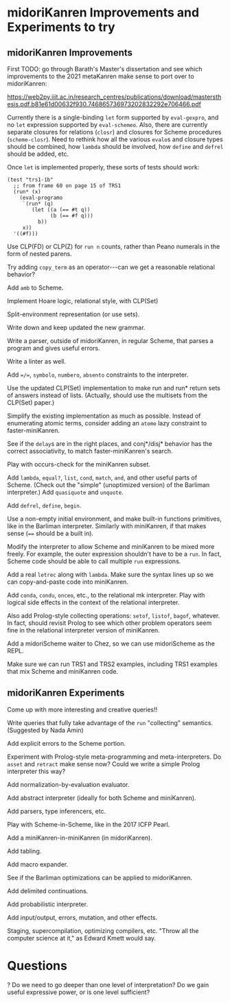 # midoriKanren Improvements and Experiments to try

## midoriKanren Improvements

First TODO: go through Barath's Master's dissertation and see which improvements to the 2021 metaKanren make sense to port over to midoriKanren:

https://web2py.iiit.ac.in/research_centres/publications/download/mastersthesis.pdf.b81e61d00632f930.746865736973202832292e706466.pdf

Currently there is a single-binding `let` form supported by `eval-gexpro`, and no `let` expression supported by `eval-schemeo`.  Also, there are currently separate closures for relations (`closr`) and closures for Scheme procedures (`scheme-closr`).  Need to rethink how all the various `evalo`s and closure types should be combined, how `lambda` should be involved, how `define` and `defrel` should be added, etc.

Once `let` is implemented properly, these sorts of tests should work:

```
(test "trs1-1b"
  ;; from frame 60 on page 15 of TRS1
  (run* (x)
    (eval-programo
     `(run* (q)
        (let ((a (== #t q))
              (b (== #f q)))
          b))
     x))
  '((#f)))
```

Use CLP(FD) or CLP(Z) for `run n` counts, rather than Peano numerals in the form of nested parens.

Try adding `copy_term` as an operator---can we get a reasonable relational behavior?

Add `amb` to Scheme.

Implement Hoare logic, relational style, with CLP(Set)

Split-environment representation (or use sets).

Write down and keep updated the new grammar.

Write a parser, outside of midoriKanren, in regular Scheme, that parses a program and gives useful errors.

Write a linter as well.

Add `=/=`, `symbolo`, `numbero`, `absento` constraints to the interpreter.

Use the updated CLP(Set) implementation to make run and run* return sets of answers instead of lists.  (Actually, should use the multisets from the CLP(Set) paper.)

Simplify the existing implementation as much as possible.  Instead of enumerating atomic terms, consider adding an `atomo` lazy constraint to faster-miniKanren.

See if the `delay`s are in the right places, and conj*/disj* behavior has the correct associativity, to match faster-miniKanren's search.

Play with occurs-check for the miniKanren subset.

Add `lambda`, `equal?`, `list`, `cond`, `match`, `and`, and other useful parts of Scheme.  (Check out the "simple" (unoptimized version) of the Barliman interpreter.)
Add `quasiquote` and `unquote`.

Add `defrel`, `define`, `begin`.

Use a non-empty initial environment, and make built-in functions primitives, like in the Barliman interpreter.  Similarly with miniKanren, if that makes sense (`==` should be a built in).

Modify the interpreter to allow Scheme and miniKanren to be mixed more freely.  For example, the outer expression shouldn't have to be a `run`.  In fact, Scheme code should be able to call multiple `run` expressions.

Add a real `letrec` along with `lambda`.  Make sure the syntax lines up so we can copy-and-paste code into miniKanren.

Add `conda`, `condu`, `onceo`, etc., to the relational mk interpreter.  Play with logical side effects in the context of the relational interpreter.

Also add Prolog-style collecting operations: `setof`, `listof`, `bagof`, whatever.  In fact, should revisit Prolog to see which other problem operators seem fine in the relational interpreter version of miniKanren.

Add a midoriScheme waiter to Chez, so we can use midoriScheme as the REPL.

Make sure we can run TRS1 and TRS2 examples, including TRS1 examples that mix Scheme and miniKanren code.


## midoriKanren Experiments

Come up with more interesting and creative queries!!

Write queries that fully take advantage of the `run` "collecting" semantics.  (Suggested by Nada Amin)

Add explicit errors to the Scheme portion.

Experiment with Prolog-style meta-programming and meta-interpreters.  Do `asset` and `retract` make sense now?  Could we write a simple Prolog interpreter this way?

Add normalization-by-evaluation evaluator.

Add abstract interpreter (ideally for both Scheme and miniKanren).

Add parsers, type inferencers, etc.

Play with Scheme-in-Scheme, like in the 2017 ICFP Pearl.

Add a miniKanren-in-miniKanren (in midoriKanren).

Add tabling.

Add macro expander.

See if the Barliman optimizations can be applied to midoriKanren.

Add delimited continuations.

Add probabilistic interpreter.

Add input/output, errors, mutation, and other effects.

Staging, supercompilation, optimizing compilers, etc.  "Throw all the computer science at it," as Edward Kmett would say.

# Questions

? Do we need to go deeper than one level of interpretation?  Do we gain useful expressive power, or is one level sufficient?
